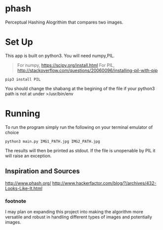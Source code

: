 # phash
Perceptual Hashing Alogrithim that compares two images.

# Set Up
This app is built on python3. You will need numpy,PIL.
>For numpy, https://scipy.org/install.html
>For PIL, http://stackoverflow.com/questions/20060096/installing-pil-with-pip
```
pip3 install PIL
```
You should change the shabang at the begining of the file if your python3 path is not at under >/usr/bin/env

# Running
To run the program simply run the following on your terminal emulator of choice
```
python3 main.py IMG1_PATH.jpg IMG2_PATH.jpg
```
The results will then be printed as stdout. If the file is unopenable by PIL it will raise an exception.

## Inspiration and Sources
http://www.phash.org/
http://www.hackerfactor.com/blog/?/archives/432-Looks-Like-It.html

### footnote
I may plan on expanding this project into making the algorithm more versatile and robust in handling different types of images and potentially images.
